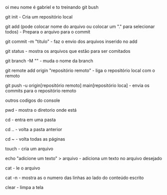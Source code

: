 oi meu nome é gabriel e to treinando git bush

git init - Cria um repositório local

git add (pode colocar nome do arquivo ou colocar um "." para selecionar todos) - Prepara o arquivo para o commit

git commit -m "titulo" - faz o envio dos arquivos inserido no add

git status - mostra os arquivos que estão para ser comitados

git branch -M "" - muda o nome da branch

git remote add origin "repositório remoto" - liga o repositório local com o remoto

git push -u origin[repositório remoto] main[repositório loca] - envia os commits para o repositório remoto





outros codigos do console

pwd - mostra o diretorio onde está

cd - entra em uma pasta

cd .. - volta a pasta anterior 

cd ~ - volta todas as páginas

touch - cria um arquivo

echo "adicione um texto" > arquivo - adiciona um texto no arquivo desejado

cat - le o arquivo

cat -n - mostra as o numero das linhas ao lado do conteúdo escrito

clear - limpa a tela
 